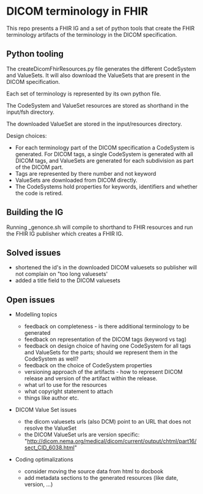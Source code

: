 # DICOM terminology in FHIR

This repo presents a FHIR IG and a set of python tools that create the FHIR terminology artifacts of the terminology in the DICOM specification.

## Python tooling

The createDicomFhirResources.py file generates the different CodeSystem and ValueSets. It will also download the ValueSets that are present in the DICOM specification.

Each set of terminology is represented by its own python file.

The CodeSystem and ValueSet resources are stored as shorthand in the input/fsh directory.

The downloaded ValueSet are stored in the input/resources directory.

Design choices: 

* For each terminology part of the DICOM specification a CodeSystem is generated. For DICOM tags, a single CodeSystem is generated with all DICOM tags, and ValueSets are generated for each subdivision as part of the DICOM part.
* Tags are represented by there number and not keyword
* ValueSets are downloaded from DICOM directly.
* The CodeSystems hold properties for keywords, identifiers and whether the code is retired.

## Building the IG

Running _genonce.sh will compile to shorthand to FHIR resources and run the FHIR IG publisher which creates a FHIR IG.

## Solved issues
* shortened the id's in the downloaded DICOM valuesets so publisher will not complain on "too long valuesets'
* added a title field to the DICOM valuesets

## Open issues

* Modelling topics
  * feedback on completeness - is there additional terminology to be generated
  * feedback on representation of the DICOM tags (keyword vs tag)
  * feedback on design choice of having one CodeSystem for all tags and ValueSets for the parts; should we represent them in the CodeSystem as well?
  * feedback on the choice of CodeSystem properties
  * versioning approach of the artifacts - how to represent DICOM release and version of the artifact within the release.
  * what url to use for the resources
  * what copyright statement to attach
  * things like author etc.

* DICOM Value Set issues
  * the dicom valuesets urls (also DCM) point to an URL that does not resolve the ValueSet
  * the DICOM ValueSet urls are version specific: "http://dicom.nema.org/medical/dicom/current/output/chtml/part16/sect_CID_6038.html"

* Coding optimalizations
  * consider moving the source data from html to docbook
  * add metadata sections to the generated resources (like date, version, ...)
